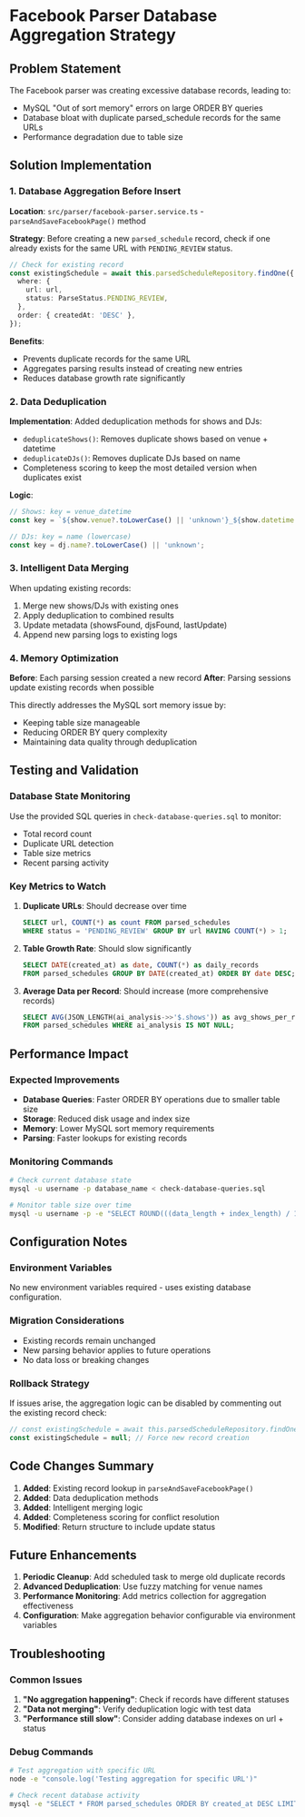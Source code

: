 # Facebook Parser Database Aggregation Strategy

## Problem Statement

The Facebook parser was creating excessive database records, leading to:

- MySQL "Out of sort memory" errors on large ORDER BY queries
- Database bloat with duplicate parsed_schedule records for the same URLs
- Performance degradation due to table size

## Solution Implementation

### 1. Database Aggregation Before Insert

**Location**: `src/parser/facebook-parser.service.ts` - `parseAndSaveFacebookPage()` method

**Strategy**: Before creating a new `parsed_schedule` record, check if one already exists for the same URL with `PENDING_REVIEW` status.

```typescript
// Check for existing record
const existingSchedule = await this.parsedScheduleRepository.findOne({
  where: {
    url: url,
    status: ParseStatus.PENDING_REVIEW,
  },
  order: { createdAt: 'DESC' },
});
```

**Benefits**:

- Prevents duplicate records for the same URL
- Aggregates parsing results instead of creating new entries
- Reduces database growth rate significantly

### 2. Data Deduplication

**Implementation**: Added deduplication methods for shows and DJs:

- `deduplicateShows()`: Removes duplicate shows based on venue + datetime
- `deduplicateDJs()`: Removes duplicate DJs based on name
- Completeness scoring to keep the most detailed version when duplicates exist

**Logic**:

```typescript
// Shows: key = venue_datetime
const key = `${show.venue?.toLowerCase() || 'unknown'}_${show.datetime || show.date || 'notime'}`;

// DJs: key = name (lowercase)
const key = dj.name?.toLowerCase() || 'unknown';
```

### 3. Intelligent Data Merging

When updating existing records:

1. Merge new shows/DJs with existing ones
2. Apply deduplication to combined results
3. Update metadata (showsFound, djsFound, lastUpdate)
4. Append new parsing logs to existing logs

### 4. Memory Optimization

**Before**: Each parsing session created a new record
**After**: Parsing sessions update existing records when possible

This directly addresses the MySQL sort memory issue by:

- Keeping table size manageable
- Reducing ORDER BY query complexity
- Maintaining data quality through deduplication

## Testing and Validation

### Database State Monitoring

Use the provided SQL queries in `check-database-queries.sql` to monitor:

- Total record count
- Duplicate URL detection
- Table size metrics
- Recent parsing activity

### Key Metrics to Watch

1. **Duplicate URLs**: Should decrease over time

   ```sql
   SELECT url, COUNT(*) as count FROM parsed_schedules
   WHERE status = 'PENDING_REVIEW' GROUP BY url HAVING COUNT(*) > 1;
   ```

2. **Table Growth Rate**: Should slow significantly

   ```sql
   SELECT DATE(created_at) as date, COUNT(*) as daily_records
   FROM parsed_schedules GROUP BY DATE(created_at) ORDER BY date DESC;
   ```

3. **Average Data per Record**: Should increase (more comprehensive records)
   ```sql
   SELECT AVG(JSON_LENGTH(ai_analysis->>'$.shows')) as avg_shows_per_record
   FROM parsed_schedules WHERE ai_analysis IS NOT NULL;
   ```

## Performance Impact

### Expected Improvements

- **Database Queries**: Faster ORDER BY operations due to smaller table size
- **Storage**: Reduced disk usage and index size
- **Memory**: Lower MySQL sort memory requirements
- **Parsing**: Faster lookups for existing records

### Monitoring Commands

```bash
# Check current database state
mysql -u username -p database_name < check-database-queries.sql

# Monitor table size over time
mysql -u username -p -e "SELECT ROUND(((data_length + index_length) / 1024 / 1024), 2) AS 'size_mb' FROM information_schema.tables WHERE table_name = 'parsed_schedules'"
```

## Configuration Notes

### Environment Variables

No new environment variables required - uses existing database configuration.

### Migration Considerations

- Existing records remain unchanged
- New parsing behavior applies to future operations
- No data loss or breaking changes

### Rollback Strategy

If issues arise, the aggregation logic can be disabled by commenting out the existing record check:

```typescript
// const existingSchedule = await this.parsedScheduleRepository.findOne({...});
const existingSchedule = null; // Force new record creation
```

## Code Changes Summary

1. **Added**: Existing record lookup in `parseAndSaveFacebookPage()`
2. **Added**: Data deduplication methods
3. **Added**: Intelligent merging logic
4. **Added**: Completeness scoring for conflict resolution
5. **Modified**: Return structure to include update status

## Future Enhancements

1. **Periodic Cleanup**: Add scheduled task to merge old duplicate records
2. **Advanced Deduplication**: Use fuzzy matching for venue names
3. **Performance Monitoring**: Add metrics collection for aggregation effectiveness
4. **Configuration**: Make aggregation behavior configurable via environment variables

## Troubleshooting

### Common Issues

1. **"No aggregation happening"**: Check if records have different statuses
2. **"Data not merging"**: Verify deduplication logic with test data
3. **"Performance still slow"**: Consider adding database indexes on url + status

### Debug Commands

```bash
# Test aggregation with specific URL
node -e "console.log('Testing aggregation for specific URL')"

# Check recent database activity
mysql -e "SELECT * FROM parsed_schedules ORDER BY created_at DESC LIMIT 5"
```
